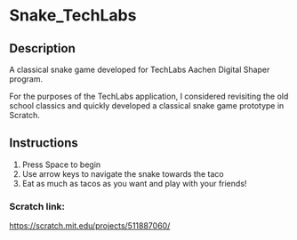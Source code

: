 # Snake_TechLabs

## Description
A classical snake game developed for TechLabs Aachen Digital Shaper program.

For the purposes of the TechLabs application, I considered revisiting the old school classics and quickly developed a classical snake game prototype in Scratch.

## Instructions
1. Press Space to begin
2. Use arrow keys to navigate the snake towards the taco
3. Eat as much as tacos as you want and play with your friends!

### Scratch link:
https://scratch.mit.edu/projects/511887060/
